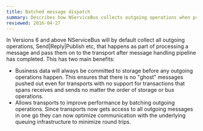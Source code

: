 ```yaml
---
title: Batched message dispatch
summary: Describes how NServiceBus collects outgoing operations when processing message in order to dispatch them more efficiently.
reviewed: 2016-04-27
---
```



In Versions 6 and above NServiceBus will by default collect all outgoing operations, Send|Reply|Publish etc, that happens as part of processing a message and pass them on to the transport after message handling pipeline has completed. This has two main benefits:

 * Business data will always be committed to storage before any outgoing operations happen. This ensures that there is no "ghost" messages pushed out even for transports with no support for transactions that spans receives and sends no matter the order of storage or bus operations.
 * Allows transports to improve performance by batching outgoing operations. Since transports now gets access to all outgoing messages in one go they can now optimize communication with the underlying queuing infrastructure to minimize round trips.